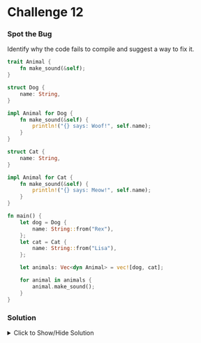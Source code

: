 # Challenge 12

### Spot the Bug

Identify why the code fails to compile and suggest a way to fix it.

```rust
trait Animal {
    fn make_sound(&self);
}

struct Dog {
    name: String,
}

impl Animal for Dog {
    fn make_sound(&self) {
        println!("{} says: Woof!", self.name);
    }
}

struct Cat {
    name: String,
}

impl Animal for Cat {
    fn make_sound(&self) {
        println!("{} says: Meow!", self.name);
    }
}

fn main() {
    let dog = Dog {
        name: String::from("Rex"),
    };
    let cat = Cat {
        name: String::from("Lisa"),
    };

    let animals: Vec<dyn Animal> = vec![dog, cat];

    for animal in animals {
        animal.make_sound();
    }
}
```

### Solution

<details>

<summary>Click to Show/Hide Solution</summary>

</details>